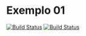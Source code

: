 # Exemplo 01  
[![Build Status](https://travis-ci.org/rovanni/Exemplo01.svg?branch=master)](https://travis-ci.org/rovanni/Exemplo01)
[![Build Status](https://sonarcloud.io/api/project_badges/quality_gate?project=luciano.rovanni%3ATDD-exemplo_01)](https://sonarcloud.io/dashboard?id=luciano.rovanni%3ATDD-exemplo_01)
